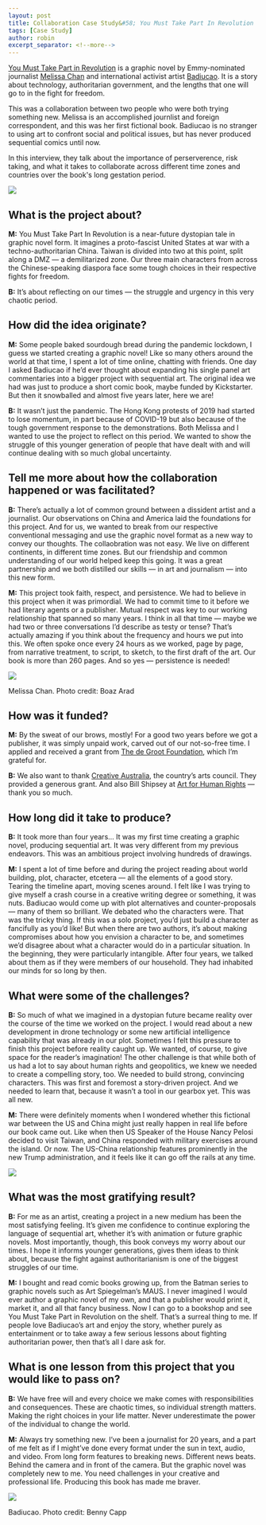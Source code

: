 ```yaml
---
layout: post
title: Collaboration Case Study&#58; You Must Take Part In Revolution
tags: [Case Study]
author: robin
excerpt_separator: <!--more-->
---
```

[You Must Take Part in Revolution](https://www.amazon.com/You-Must-Take-Part-Revolution/dp/1951491297) is a graphic novel by Emmy-nominated journalist [Melissa Chan](http://www.melissachan.com/) and international activist artist [Badiucao](http://www.badiucao.com/). It is a story about technology, authoritarian government, and the lengths that one will go to in the fight for freedom.

<!--more-->

This was a collaboration between two people who were both trying something new. Melissa is an accomplished journlist and foreign correspondent, and this was her first fictional book. Badiucao is no stranger to using art to confront social and political issues, but has never produced sequential comics until now. 

In this interview, they talk about the importance of perserverence, risk taking, and what it takes to collaborate across different time zones and countries over the book's long gestation period.


![](/assets/img/revolution/cover.jpg)

## What is the project about?

**M:** You Must Take Part In Revolution is a near-future dystopian tale in graphic novel form. It imagines a proto-fascist United States at war with a techno-authoritarian China. Taiwan is divided into two at this point, split along a DMZ — a demilitarized zone. Our three main characters from across the Chinese-speaking diaspora face some tough choices in their respective fights for freedom.

**B:** It’s about reflecting on our times — the struggle and urgency in this very chaotic period.


## How did the idea originate?

**M:** Some people baked sourdough bread during the pandemic lockdown, I guess we started creating a graphic novel! Like so many others around the world at that time, I spent a lot of time online, chatting with friends. One day I asked Badiucao if he’d ever thought about expanding his single panel art commentaries into a bigger project with sequential art. The original idea we had was just to produce a short comic book, maybe funded by Kickstarter. But then it snowballed and almost five years later, here we are!

**B:** It wasn’t just the pandemic. The Hong Kong protests of 2019 had started to lose momentum, in part because of COVID-19 but also because of the tough government response to the demonstrations. Both Melissa and I wanted to use the project to reflect on this period. We wanted to show the struggle of this younger generation of people that have dealt with and will continue dealing with so much global uncertainty.


## Tell me more about how the collaboration happened or was facilitated?

**B:** There’s actually a lot of common ground between a dissident artist and a journalist. Our observations on China and America laid the foundations for this project. And for us, we wanted to break from our respective conventional messaging and use the graphic novel format as a new way to convey our thoughts. The collaobration was not easy. We live on different continents, in different time zones. But our friendship and common understanding of our world helped keep this going. It was a great partnership and we both distilled our skills — in art and journalism — into this new form.


**M:** This project took faith, respect, and persistence. We had to believe in this project when it was primordial. We had to commit time to it before we had literary agents or a publisher. Mutual respect was key to our working relationship that spanned so many years. I think in all that time — maybe we had two or three conversations I’d describe as testy or tense? That’s actually amazing if you think about the frequency and hours we put into this. We often spoke once every 24 hours as we worked, page by page, from narrative treatment, to script, to sketch, to the first draft of the art. Our book is more than 260 pages. And so yes — persistence is needed!

![](/assets/img/revolution/Melissa.jpg)
<p class="caption">Melissa Chan. Photo credit: Boaz Arad</p>

## How was it funded?

**M:** By the sweat of our brows, mostly! For a good two years before we got a publisher, it was simply unpaid work, carved out of our not-so-free time. I applied and received a grant from [The de Groot Foundation](https://degrootfoundation.org/), which I’m grateful for.


**B:** We also want to thank [Creative Australia](https://creative.gov.au/), the country’s arts council. They provided a generous grant. And also Bill Shipsey at [Art for Human Rights](https://artforhumanrights.org/) — thank you so much.

## How long did it take to produce?

**B:** It took more than four years… It was my first time creating a graphic novel, producing sequential art. It was very different from my previous endeavors. This was an ambitious project involving hundreds of drawings.

**M:** I spent a lot of time before and during the project reading about world building, plot, character, etcetera — all the elements of a good story. Tearing the timeline apart, moving scenes around. I felt like I was trying to give myself a crash course in a creative writing degree or something, it was nuts. Badiucao would come up with plot alternatives and counter-proposals — many of them so brilliant. We debated who the characters were. That was the tricky thing. If this was a solo project, you’d just build a character as fancifully as you’d like! But when there are two authors, it’s about making compromises about how you envision a character to be, and sometimes we’d disagree about what a character would do in a particular situation. In the beginning, they were particularly intangible. After four years, we talked about them as if they were members of our household. They had inhabited our minds for so long by then.

## What were some of the challenges?

**B:** So much of what we imagined in a dystopian future became reality over the course of the time we worked on the project. I would read about a new development in drone technology or some new artificial intelligence capability that was already in our plot. Sometimes I felt this pressure to finish this project before reality caught up. We wanted, of course, to give space for the reader’s imagination! The other challenge is that while both of us had a lot to say about human rights and geopolitics, we knew we needed to create a compelling story, too. We needed to build strong, convincing characters. This was first and foremost a story-driven project. And we needed to learn that, because it wasn’t a tool in our gearbox yet. This was all new.

**M:** There were definitely moments when I wondered whether this fictional war between the US and China might just really happen in real life before our book came out. Like when then US Speaker of the House Nancy Pelosi decided to visit Taiwan, and China responded with military exercises around the island. Or now. The US-China relationship features prominently in the new Trump administration, and it feels like it can go off the rails at any time.

![](/assets/img/revolution/dystopia.png)

## What was the most gratifying result?

**B:** For me as an artist, creating a project in a new medium has been the most satisfying feeling. It’s given me confidence to continue exploring the language of sequential art, whether it’s with animation or future graphic novels. Most importantly, though, this book conveys my worry about our times. I hope it informs younger generations, gives them ideas to think about, because the fight against authoritarianism is one of the biggest struggles of our time.

**M:** I bought and read comic books growing up, from the Batman series to graphic novels such as Art Spiegelman’s MAUS. I never imagined I would ever author a graphic novel of my own, and that a publisher would print it, market it, and all that fancy business. Now I can go to a bookshop and see You Must Take Part in Revolution on the shelf. That’s a surreal thing to me. If people love Badiucao’s art and enjoy the story, whether purely as entertainment or to take away a few serious lessons about fighting authoritarian power, then that’s all I dare ask for.

## What is one lesson from this project that you would like to pass on?

**B:** We have free will and every choice we make comes with responsibilities and consequences. These are chaotic times, so individual strength matters. Making the right choices in your life matter. Never underestimate the power of the individual to change the world.

**M:** Always try something new. I’ve been a journalist for 20 years, and a part of me felt as if I might’ve done every format under the sun in text, audio, and video. From long form features to breaking news. Different news beats. Behind the camera and in front of the camera. But the graphic novel was completely new to me. You need challenges in your creative and professional life. Producing this book has made me braver.

![](/assets/img/revolution/badiucao2.jpg)
<p class="caption">Badiucao. Photo credit: Benny Capp</p>